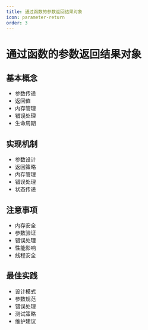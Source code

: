 ```yaml
---
title: 通过函数的参数返回结果对象
icon: parameter-return
order: 3
---
```


# 通过函数的参数返回结果对象

## 基本概念
- 参数传递
- 返回值
- 内存管理
- 错误处理
- 生命周期

## 实现机制
- 参数设计
- 返回策略
- 内存管理
- 错误处理
- 状态传递

## 注意事项
- 内存安全
- 参数验证
- 错误处理
- 性能影响
- 线程安全

## 最佳实践
- 设计模式
- 参数规范
- 错误处理
- 测试策略
- 维护建议
